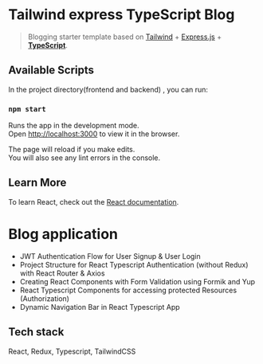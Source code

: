 # Tailwind express TypeScript Blog

> Blogging starter template based on [Tailwind](https://github.com/tailwindlabs/tailwindcss) + [Express.js](https://github.com/vercel/express.js) + **[TypeScript](https://github.com/microsoft/TypeScript)**.

## Available Scripts

In the project directory(frontend and backend) , you can run:

### `npm start`

Runs the app in the development mode.<br />
Open [http://localhost:3000](http://localhost:8000) to view it in the browser.

The page will reload if you make edits.<br />
You will also see any lint errors in the console.

## Learn More

To learn React, check out the [React documentation](https://reactjs.org/).
# Blog application

- JWT Authentication Flow for User Signup & User Login
- Project Structure for React Typescript Authentication (without Redux) with React Router & Axios
- Creating React Components with Form Validation using Formik and Yup
- React Typescript Components for accessing protected Resources (Authorization)
- Dynamic Navigation Bar in React Typescript App

## Tech stack

React, Redux, Typescript, TailwindCSS





